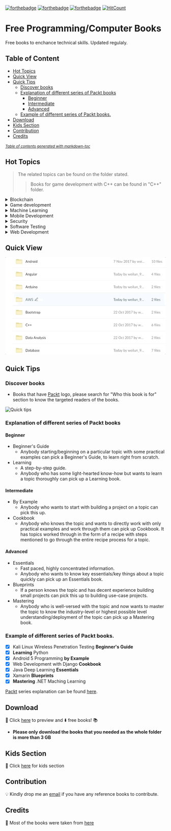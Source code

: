 [![forthebadge](http://forthebadge.com/images/badges/check-it-out.svg)](http://forthebadge.com)
[![forthebadge](http://forthebadge.com/images/badges/makes-people-smile.svg)](http://forthebadge.com)
[![forthebadge](http://forthebadge.com/images/badges/built-by-developers.svg)](http://forthebadge.com)
[![HitCount](http://hits.dwyl.io/wlun001/free-programming-books.svg)](http://hits.dwyl.io/wlun001/free-programming-books)
# Free Programming/Computer Books 
Free books to enchance technical skills. Updated regulaly.  

## Table of Content
 * [Hot Topics](#hot-topics)
  * [Quick View](#quick-view)
  * [Quick Tips](#quick-tips)
    + [Discover books](#discover-books)
    + [Explanation of different series of Packt books](#explanation-of-different-series-of-packt-books)
      - [Beginner](#beginner)
      - [Intermediate](#intermediate)
      - [Advanced](#advanced)
    + [Example of different series of Packt books.](#example-of-different-series-of-packt-books)
  * [Download](#download)
  * [Kids Section](#kids-section)
  * [Contribution](#contribution)
  * [Credits](#credits)

<small><i><a href='http://ecotrust-canada.github.io/markdown-toc/'>Table of contents generated with markdown-toc</a></i></small>

## Hot Topics
>The related topics can be found on the folder stated. 
>>Books for game development with C++ can be found in "C++" folder. 

<details>
     <summary>Blockchain</summary>
</details>
<details>
     <summary>Game development</summary>
  	 <p>
  		<ul>
  		<li>C++</li>
  		<li>iOS</li>
 	    <li>Unity</li>
		</ul>  
 	 </p>
</details>

<details>
     <summary>Machine Learning</summary>
  	 <p>
  		<ul>
  		<li>.NET</li>
  		<li>Java</li>
 	    <li>Python</li>
 	    <li>R</li>
 	    <li>TensorFlow</li>
		</ul>  
 	 </p>
</details>

<details>
    <summary>Mobile Development</summary>
    <p>
        <ul>
            <li>
                <details>
                    <summary>Native</summary>
                    <p>
                        <ul>
                            <li>Java/Kotlin</li>
                            <li>Objective-C/Swift</li>
                        </ul>
                    </p>
                </details>
            </li>
            <li><details>
                    <summary>Cross-platform</summary>
                    <p>
                        <ul>
                            <li>React Native</li>
                            <li>Xamarin</li>
                        </ul>
                    </p>
                </details></li>
        </ul>
    </p>
</details>


<details>
     <summary>Security</summary>
  	 <p>
  		<ul>
  		<li>Android</li>
  		<li>Linux</li>
		</ul>  
 	 </p>
</details>
<details>
     <summary>Software Testing</summary>
  	 <p>
  		<ul>
  		<li>Kali Linux</li>
  		<li>Python</li>
		</ul>  
 	 </p>
</details>

<details>
    <summary>Web Development</summary>
    <p>
        <ul>
            <li>Angular</li>
            <li>ASP.NET</li>
            <li>Bootstrap</li>
            <li>Django</li>
            <li>Flux</li>
            <li>JavaScript</li>
            <li>Node.js</li>
            <li>PHP</li>
            <li>Python</li>
            <li>React</li>
            <li>Scrapy</li>
        </ul>
    </p>
</details>
   
## Quick View
![](resource/quick-look.gif "Quick view of available books")

## Quick Tips
### Discover books
* Books that have [Packt](https://www.packtpub.com) logo, please search for "Who this book is for" section to know the targeted readers of the books.

![](resource/quick-tips.gif "Quick tips")
### Explanation of different series of Packt books
#### Beginner
  * Beginner's Guide
    * Anybody starting/beginning on a particular topic with some practical examples can pick a Beginner's Guide, to learn right from scratch.
  * Learning
    * A step-by-step guide. 
    * Anybody who has some light-hearted know-how but wants to learn a topic thoroughly can pick up a Learning book.
#### Intermediate 
  * By Example
    * Anybody who wants to start with building a project on a topic can pick this up.
  * Cookbook
    * Anybody who knows the topic and wants to directly work with only practical examples and work through them can pick up    Cookbook. It has topics worked through in the form of a recipe with steps mentioned to go through the entire recipe process for a topic.
#### Advanced
  * Essentials
    * Fast paced, highly concentrated information.
    * Anybody who wants to know key essentials/key things about a topic quickly can pick up an Essentials book.
  * Blueprints
    * If a person knows the topic and has decent experience building small projects can pick this up to building use-case projects.
  * Mastering
    * Anybody who is well-versed with the topic and now wants to master the topic to know the industry-level or highest possible level understanding/deployment of the topic can pick up a Mastering book.
  
### Example of different series of Packt books.
- [x] Kali Linux Wireless Penetration Testing **Beginner's Guide**
- [x] **Learning** Python
- [x] Android 5 Programming **by Example**
- [x] Web Development with Django **Cookbook**
- [x] Java Deep Learning **Essentials**
- [x] Xamarin **Blueprints**
- [x] **Mastering** .NET Maching Learning

[Packt](https://www.packtpub.com) series explanation can be found [here](https://prezi.com/6rhnqbkomjtr/the-different-series-of-packt-books).
  
## Download 
:link: Click [here](https://goo.gl/zTVKNu) to preview and :arrow_down: free books! :books:
* **Please only download the books that you needed as the whole folder is more than 3 GB**

## Kids Section
:link: Click [here](https://goo.gl/f8D7BV) for kids section

## Contribution 
:bulb: Kindly drop me an [email](weilun_95@hotmail.com) if you have any reference books to contribute.

## Credits
:link: Most of the books were taken from [here](https://www.packtpub.com/packt/offers/free-learning)
